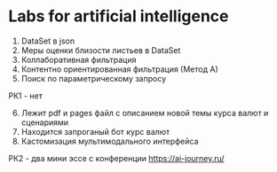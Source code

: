 # Labs for artificial intelligence
1) DataSet в json 
2) Меры оценки близости листьев в DataSet
3) Коллаборативная фильтрация
4) Контентно ориентированная фильтрация (Метод А)
5) Поиск по параметрическому запросу

РК1 - нет

6) Лежит pdf и pages файл с описанием новой темы курса валют и сценариями
7) Находится запроганый бот курс валют
9) Кастомизация мультимодального интерфейса

РК2 - два мини эссе с конференции https://ai-journey.ru/
